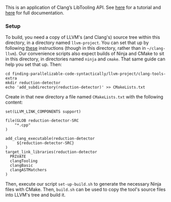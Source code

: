 This is an application of Clang’s LibTooling API. See [here][1] for a tutorial and [here][2] for full documentation.

[1]: <https://clang.llvm.org/docs/LibASTMatchersTutorial.html>
[2]: <https://clang.llvm.org/docs/index.html#using-clang-as-a-library>

### Setup

To build, you need a copy of LLVM's (and Clang's) source tree within this directory, in a directory named `llvm-project`.
You can set that up by following [these](https://clang.llvm.org/docs/LibASTMatchersTutorial.html#step-0-obtaining-clang) instructions (though in this directory, rather than in `~/clang-llvm`).
Our convenience scripts also expect builds of Ninja and CMake to sit in this directory, in directories named `ninja` and `cmake`. That same guide can help you set that up.
Then:
```
cd finding-parallelizable-code-syntactically/llvm-project/clang-tools-extra
mkdir reduction-detector
echo 'add_subdirectory(reduction-detector)' >> CMakeLists.txt
```
Create in that new directory a file named `CMakeLists.txt` with the following content:
```
set(LLVM_LINK_COMPONENTS support)

file(GLOB reduction-detector-SRC
    "*.cpp"
)
 
add_clang_executable(reduction-detector
     ${reduction-detector-SRC}
)
target_link_libraries(reduction-detector
  PRIVATE
  clangTooling
  clangBasic
  clangASTMatchers
)
```
Then, execute our script `set-up-build.sh` to generate the necessary Ninja files with CMake. Then, `build.sh` can be used to copy the tool's source files into LLVM's tree and build it.

